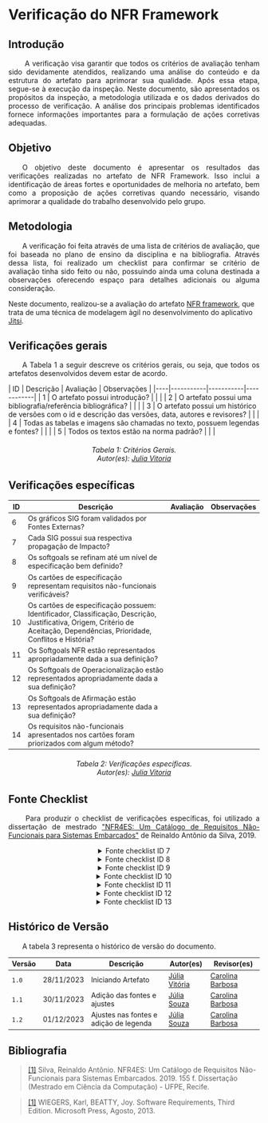 # **Verificação do NFR Framework**

## **Introdução**
<p align="justify">
&emsp;&emsp;
A verificação visa garantir que todos os critérios de avaliação tenham sido devidamente atendidos, realizando uma análise do conteúdo e da estrutura do artefato para aprimorar sua qualidade. Após essa etapa, segue-se à execução da inspeção. Neste documento, são apresentados os propósitos da inspeção, a metodologia utilizada e os dados derivados do processo de verificação. A análise dos principais problemas identificados fornece informações importantes para a formulação de ações corretivas adequadas.
</p>

## **Objetivo**
<p align="justify">
&emsp;&emsp;O objetivo deste documento é apresentar os resultados das verificações realizadas no artefato de NFR Framework. Isso inclui a identificação de áreas fortes e oportunidades de melhoria no artefato, bem como a proposição de ações corretivas quando necessário, visando aprimorar a qualidade do trabalho desenvolvido pelo grupo.
</p>

## **Metodologia**
<p align="justify">
&emsp;&emsp;A verificação foi feita através de uma lista de critérios de avaliação, que foi baseada no plano de ensino da disciplina e na bibliografia. Através dessa lista, foi realizado um checklist para confirmar se  critério de avaliação tinha sido feito ou não, possuindo ainda uma coluna destinada a observações oferecendo espaço para detalhes adicionais ou alguma consideração.

Neste documento, realizou-se a avaliação do artefato <a href="https://requisitos-de-software.github.io/2023.2-Jitsi/Modelagem/Agil/nfr-framework/">NFR framework</a>, que trata de uma técnica de modelagem àgil no desenvolvimento do aplicativo <a href="https://requisitos-de-software.github.io/2023.2-Jitsi/">Jitsi</a>.
</p>
</p>

## **Verificações gerais**
<p align="justify"> 
&emsp;&emsp;A Tabela 1 a seguir descreve os critérios gerais, ou seja, que todos os artefatos desenvolvidos devem estar de acordo.
</p>
| ID | Descrição | Avaliação | Observações |
|----|-----------|-----------|------------|
| 1  | O artefato possui introdução? |  |  |
| 2  | O artefato possui uma bibliografia/referência bibliográfica? |  |  |
| 3  | O artefato possui um histórico de versões com o id e descrição das versões, data, autores e revisores? |  |  |
| 4  | Todas as tabelas e imagens são chamadas no texto, possuem legendas e fontes? |  |  |
| 5  | Todos os textos estão na norma padrão? |  |  |

<center>
<h6> Tabela 1: Critérios Gerais.
<br/> Autor(es): <a href="https://github.com/Juhvitoria4">Julia Vitoria</a></h6>
</center>

## **Verificações específicas**
| ID | Descrição | Avaliação | Observações |
|----|-----------|-----------|------------|
| 6  | Os gráficos SIG foram validados por Fontes Externas? | | |
| 7  | Cada SIG possui sua respectiva propagação de Impacto? | | |
| 8  | Os softgoals se refinam até um nível de especificação bem definido? | | |
| 9  | Os cartões de especificação representam requisitos não-funcionais verificáveis? | | |
| 10 | Os cartões de especificação possuem: Identificador, Classificação, Descrição, Justificativa, Origem, Critério de Aceitação, Dependências, Prioridade, Conflitos e História? | | |
| 11 | Os Softgoals NFR estão representados apropriadamente dada a sua definição? | | |
| 12 | Os Softgoals de Operacionalização estão representados apropriadamente dada a sua definição? | | |
| 13 | Os Softgoals de Afirmação estão representados apropriadamente dada a sua definição? | | |
| 14 | Os requisitos não-funcionais apresentados nos cartões foram priorizados com algum método? | | |

<center>
<h6> Tabela 2: Veríficações específicas.
<br/> Autor(es): <a href="https://github.com/Juhvitoria4">Julia Vitoria</a></h6>
</center>

## **Fonte Checklist**
<p align="justify">
&emsp;&emsp; Para produzir o checklist de verificações específicas, foi utilizado a dissertação de mestrado <a href="https://requisitos-de-software.github.io/2023.2-Jitsi/Verificacao/Grupo/Entrega_4/nfr/#bibliografia">"NFR4ES: Um Catálogo de Requisitos Não-Funcionais para Sistemas Embarcados"</a> de Reinaldo Antônio da Silva, 2019.
</p>

<center>
<details>
   <summary>Fonte checklist ID 7</summary>
     <img src="https://raw.githubusercontent.com/Requisitos-de-Software/2023.2-Jitsi/main/docs/assets/fontesChecklist/NFR-impacto.png" alt="Setas" width=500px>
    
        <h6> Figura 1: Fonte checklist ID 7.
        <br> Fonte:  <a href="https://requisitos-de-software.github.io/2023.2-Jitsi/Verificacao/Grupo/Entrega_4/nfr/#bibliografia">"NFR4ES: Um Catálogo de Requisitos Não-Funcionais para Sistemas Embarcados"</a></h6>
</details>
</center>

<center>
<details>
   <summary>Fonte checklist ID 8</summary>
     <img src="https://raw.githubusercontent.com/Requisitos-de-Software/2023.2-Jitsi/main/docs/assets/fontesChecklist/NFR-refinamento.png" alt="Setas" width=500px>
    
        <h6> Figura 2: Fonte checklist ID 8.
        <br> Fonte:  <a href="https://requisitos-de-software.github.io/2023.2-Jitsi/Verificacao/Grupo/Entrega_4/nfr/#bibliografia">"NFR4ES: Um Catálogo de Requisitos Não-Funcionais para Sistemas Embarcados"</a></h6>
</details>
</center>

<center>
<details>
   <summary>Fonte checklist ID 9</summary>
     <img src="https://raw.githubusercontent.com/Requisitos-de-Software/2023.2-Jitsi/main/docs/assets/fontesChecklist/NFR-introCartoes.png" alt="Setas" width=500px>
    
        <h6> Figura 3: Fonte checklist ID 9.
        <br> Fonte:  <a href="https://requisitos-de-software.github.io/2023.2-Jitsi/Verificacao/Grupo/Entrega_4/nfr/#bibliografia">"NFR4ES: Um Catálogo de Requisitos Não-Funcionais para Sistemas Embarcados"</a></h6>
</details>
</center>

<center>
<details>
   <summary>Fonte checklist ID 10</summary>
     <img src="https://raw.githubusercontent.com/Requisitos-de-Software/2023.2-Jitsi/main/docs/assets/fontesChecklist/NFR-cartoes.png" alt="Setas" width=500px>
    
        <h6> Figura 4: Fonte checklist ID 10.
        <br> Fonte:  <a href="https://requisitos-de-software.github.io/2023.2-Jitsi/Verificacao/Grupo/Entrega_4/nfr/#bibliografia">"NFR4ES: Um Catálogo de Requisitos Não-Funcionais para Sistemas Embarcados"</a></h6>
</details>
</center>

<center>
<details>
   <summary>Fonte checklist ID 11</summary>
     <img src="https://raw.githubusercontent.com/Requisitos-de-Software/2023.2-Jitsi/main/docs/assets/fontesChecklist/NFR-nfr.png" alt="Setas" width=500px>
    
        <h6> Figura 5: Fonte checklist ID 11.
        <br> Fonte:  <a href="https://requisitos-de-software.github.io/2023.2-Jitsi/Verificacao/Grupo/Entrega_4/nfr/#bibliografia">"NFR4ES: Um Catálogo de Requisitos Não-Funcionais para Sistemas Embarcados"</a></h6>
</details>
</center>

<center>
<details>
   <summary>Fonte checklist ID 12</summary>
    <img src="https://raw.githubusercontent.com/Requisitos-de-Software/2023.2-Jitsi/main/docs/assets/fontesChecklist/NFR-operacionalizacao.png" alt="Setas" width=500px>
    
        <h6> Figura 6: Fonte checklist ID 12.
        <br> Fonte:  <a href="https://requisitos-de-software.github.io/2023.2-Jitsi/Verificacao/Grupo/Entrega_4/nfr/#bibliografia">"NFR4ES: Um Catálogo de Requisitos Não-Funcionais para Sistemas Embarcados"</a></h6>
</details>
</center>

<center>
<details>
   <summary>Fonte checklist ID 13</summary>
    <img src="https://raw.githubusercontent.com/Requisitos-de-Software/2023.2-Jitsi/main/docs/assets/fontesChecklist/NFR-afirmacao.png" alt="Setas" width=500px>
    
        <h6> Figura 7: Fonte checklist ID 13.
        <br> Fonte:  <a href="https://requisitos-de-software.github.io/2023.2-Jitsi/Verificacao/Grupo/Entrega_4/nfr/#bibliografia">"NFR4ES: Um Catálogo de Requisitos Não-Funcionais para Sistemas Embarcados"</a></h6>
</details>
</center>

## **Histórico de Versão**
<p align="justify">
&emsp;&emsp;A tabela 3 representa o histórico de versão do documento.
</p>

| Versão | Data | Descrição | Autor(es) | Revisor(es) |
| ------ | ---- | --------- | --------- | ---------- |
| `1.0`  | 28/11/2023 | Iniciando Artefato |[Júlia Vitória](https://github.com/Juhvitoria4) |[Carolina Barbosa](https://github.com/CarolinaBarb) |
| `1.1`  | 30/11/2023 | Adição das fontes e ajustes |  [Júlia Souza](https://github.com/JuliaSSouza)  | [Carolina Barbosa](https://github.com/CarolinaBarb) || 
| `1.2`  | 01/12/2023 | Ajustes nas fontes e adição de legenda|  [Júlia Souza](https://github.com/JuliaSSouza)  | [Carolina Barbosa](https://github.com/CarolinaBarb) || 


## **Bibliografia**
> <a href="https://aprender3.unb.br/pluginfile.php/2692835/mod_resource/content/2/DISSERTA%C3%87%C3%83O%20Reinaldo%20Ant%C3%B4nio%20da%20Silva.pdf">[1]</a> Silva, Reinaldo Antônio. NFR4ES: Um Catálogo de Requisitos Não-Funcionais para Sistemas Embarcados. 2019. 155 f. Dissertação (Mestrado em Ciência da Computação) - UFPE, Recife.

> <a href="https://aprender3.unb.br/pluginfile.php/2692778/mod_resource/content/2/PriorizaA%CC%83%C2%A7A%CC%83%C2%A3o%20de%20Req.pdf">[1]</a> WIEGERS, Karl, BEATTY, Joy. Software Requirements, Third Edition. Microsoft Press, Agosto, 2013. 
